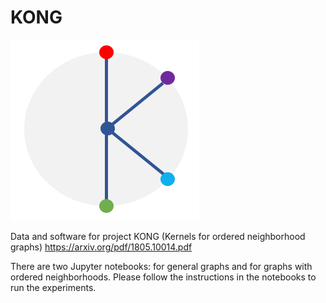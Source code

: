 # KONG

![Logo](kong.png)

Data and software for project KONG (Kernels for ordered neighborhood graphs) <https://arxiv.org/pdf/1805.10014.pdf>

There are two Jupyter notebooks: for general graphs and for graphs with ordered neighborhoods.
Please follow the instructions in the notebooks to run the experiments.
